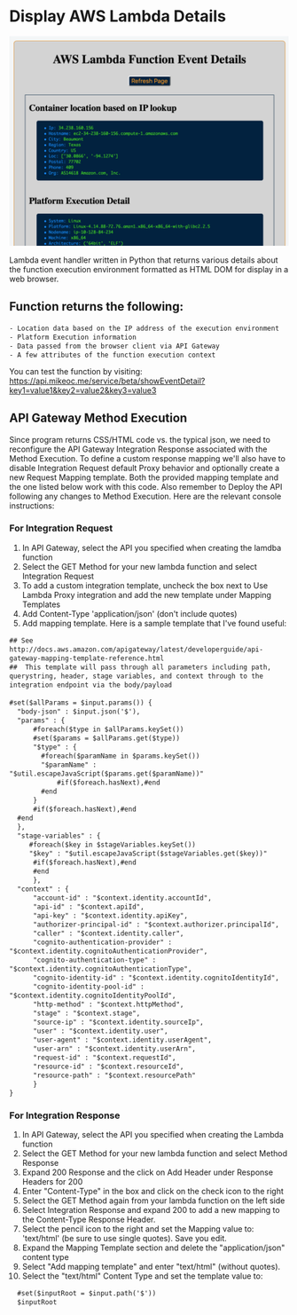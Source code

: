 # Display AWS Lambda Details

![Screenshot image](./Event_Detail.png)

Lambda event handler written in Python that returns various details about the
function execution environment formatted as HTML DOM for display in a web
browser.

## Function returns the following:

    - Location data based on the IP address of the execution environment
    - Platform Execution information
    - Data passed from the browser client via API Gateway
    - A few attributes of the function execution context

You can test the function by visiting: https://api.mikeoc.me/service/beta/showEventDetail?key1=value1&key2=value2&key3=value3

## API Gateway Method Execution

Since program returns CSS/HTML code vs. the typical json, we need to
reconfigure the API Gateway Integration Response associated with the Method Execution. To define a custom response mapping we'll also have to disable Integration Request default Proxy behavior and optionally create a new Request Mapping template. Both
the provided mapping template and the one listed below work with this code.
Also remember to Deploy the API following any changes to
Method Execution. Here are the relevant console instructions:

### For Integration Request

1. In API Gateway, select the API you specified when creating the lamdba function
2. Select the GET Method for your new lambda function and select Integration Request
3. To add a custom integration template, uncheck the box next to
   Use Lambda Proxy integration and add the new template under Mapping Templates
4. Add Content-Type 'application/json' (don't include quotes)
5. Add mapping template. Here is a sample template that I've found useful:

```
## See http://docs.aws.amazon.com/apigateway/latest/developerguide/api-gateway-mapping-template-reference.html
##  This template will pass through all parameters including path, querystring, header, stage variables, and context through to the integration endpoint via the body/payload

#set($allParams = $input.params()) {
  "body-json" : $input.json('$'),
  "params" : {
      #foreach($type in $allParams.keySet())
      #set($params = $allParams.get($type))
      "$type" : {
        #foreach($paramName in $params.keySet())
        "$paramName" : "$util.escapeJavaScript($params.get($paramName))"
            #if($foreach.hasNext),#end
        #end
      }
      #if($foreach.hasNext),#end
  #end
  },
  "stage-variables" : {
     #foreach($key in $stageVariables.keySet())
     "$key" : "$util.escapeJavaScript($stageVariables.get($key))"
      #if($foreach.hasNext),#end
      #end
      },
  "context" : {
      "account-id" : "$context.identity.accountId",
      "api-id" : "$context.apiId",
      "api-key" : "$context.identity.apiKey",
      "authorizer-principal-id" : "$context.authorizer.principalId",
      "caller" : "$context.identity.caller",
      "cognito-authentication-provider" : "$context.identity.cognitoAuthenticationProvider",
      "cognito-authentication-type" : "$context.identity.cognitoAuthenticationType",
      "cognito-identity-id" : "$context.identity.cognitoIdentityId",
      "cognito-identity-pool-id" : "$context.identity.cognitoIdentityPoolId",
      "http-method" : "$context.httpMethod",
      "stage" : "$context.stage",
      "source-ip" : "$context.identity.sourceIp",
      "user" : "$context.identity.user",
      "user-agent" : "$context.identity.userAgent",
      "user-arn" : "$context.identity.userArn",
      "request-id" : "$context.requestId",
      "resource-id" : "$context.resourceId",
      "resource-path" : "$context.resourcePath"
      }
}
```

### For Integration Response

  1.  In API Gateway, select the API you specified when creating the Lambda function
  2.  Select the GET Method for your new lambda function and select Method Response
  3.  Expand 200 Response and the click on Add Header under Response Headers for 200
  4.  Enter "Content-Type" in the box and click on the check icon to the right
  5.  Select the GET Method again from your lambda function on the left side
  6.  Select Integration Response and expand 200 to add a new mapping to the
      Content-Type Response Header.
  7.  Select the pencil icon to the right and set the Mapping value to:   
      'text/html' (be sure to use single quotes). Save you edit.
  8.  Expand the Mapping Template section and delete the "application/json" content type
  9.  Select "Add mapping template" and enter "text/html" (without quotes).
  10. Select the "text/html" Content Type and set the template value to:

```
  #set($inputRoot = $input.path('$'))
  $inputRoot
```
